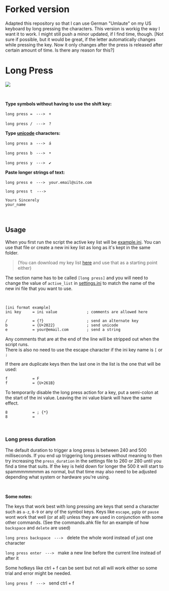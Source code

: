 ﻿# Forked version

Adapted this repository so that I can use German "Umlaute" on my US keyboard by long pressing the characters.
This version is workig the way I want it to work. I might still push a minor updated, if I find time, though.
[Not sure if possible, but it would be great, if the letter automatically changes while pressing the key. 
Now it only changes after the press is released after certain amount of time. Is there any reason for this?]


# Long Press

<a href="url"><img src="https://raw.githubusercontent.com/davebrny/long-press/master/long%20press.ico"></a>

&nbsp;


**Type symbols without having to use the shift key:**

`long press =` &nbsp; `--->` &nbsp; `+`

`long press /` &nbsp; `--->` &nbsp; `?`



**Type [unicode](https://en.wikipedia.org/wiki/List_of_Unicode_characters) characters:**  

`long press a` &nbsp; `--->` &nbsp; `á`

`long press b` &nbsp; `--->` &nbsp; `•`

`long press y` &nbsp; `--->` &nbsp; `✔`



**Paste longer strings of text:**

`long press e` &nbsp; `--->` &nbsp; `your.email@site.com`

```
long press t  --->

Yours Sincerely
your_name
```


&nbsp;


## Usage


When you first run the script the active key list will be [example.ini](https://github.com/davebrny/long-press/blob/master/example.ini). You can use that file or create a new ini key list as long as it's kept in the same folder.

> (You can download my key list [here](https://gist.github.com/davebrny/ec0b107973cce88217ed14d6183e52ab) and use that as a starting point either)

The section name has to be called `[long press]` and you will need to change the value of `active_list` in [settings.ini](https://github.com/davebrny/long-press/blob/master/settings.ini) to match the name of the new ini file that you want to use.  



&nbsp;


```autohotkey
[ini format example]
ini key     = ini value             ; comments are allowed here

/           = {?}                   ; send an alternate key
b           = {U+2022}              ; send unicode
e           = your@email.com        ; send a string
```  

Any comments that are at the end of the line will be stripped out when the script runs.   
There is also no need to use the escape character if the ini key name is `[` or `;`

If there are duplicate keys then the last one in the list is the one that will be used:

```
f           = F
f           = {U+261B}
```

To temporarily disable the long press action for a key, put a semi-colon at the start of the ini value. Leaving the ini value blank will have the same effect.

```
8           = ; {*}
8           =
```

&nbsp;

### Long press duration

The default duration to trigger a long press is between 240 and 500 milliseconds. If you end up triggering long presses without meaning to then try increasing the `press_duration` in the settings file to 260 or 280 until you find a time that suits. If the key is held down for longer the 500 it will start to spammmmmmmm as normal, but that time may also need to be adjusted depending what system or hardware you're using.

&nbsp;


**Some notes:**

The keys that work best with long pressing are keys that send a character such as `a-z`, `0-9` or any of the symbol keys. Keys like `escape`, `pgUp` or `pause` wont work that well (or at all) unless they are used in conjunction with some other commands. (See the commands.ahk file for an example of how `backspace` and `delete` are used)

`long press backspace` &nbsp; `--->` &nbsp; delete the whole word instead of just one character

`long press enter` &nbsp; `--->` &nbsp; make a new line before the current line instead of after it

Some hotkeys like ctrl + f can be sent but not all will work either so some trial and error might be needed.

`long press f` &nbsp; `--->` &nbsp; send ctrl + f
